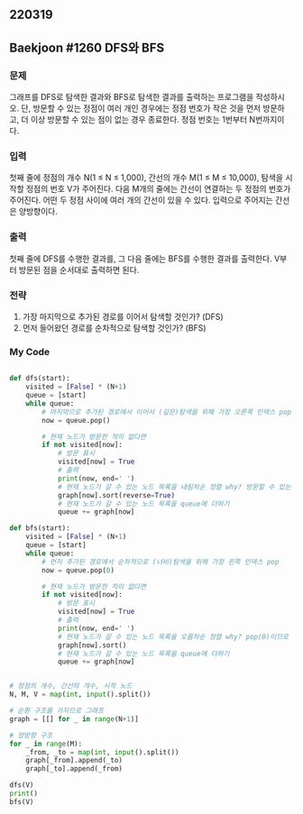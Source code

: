 ## 220319



## Baekjoon #1260 DFS와 BFS



### 문제

그래프를 DFS로 탐색한 결과와 BFS로 탐색한 결과를 출력하는 프로그램을 작성하시오. 단, 방문할 수 있는 정점이 여러 개인 경우에는 정점 번호가 작은 것을 먼저 방문하고, 더 이상 방문할 수 있는 점이 없는 경우 종료한다. 정점 번호는 1번부터 N번까지이다.



### 입력

첫째 줄에 정점의 개수 N(1 ≤ N ≤ 1,000), 간선의 개수 M(1 ≤ M ≤ 10,000), 탐색을 시작할 정점의 번호 V가 주어진다. 다음 M개의 줄에는 간선이 연결하는 두 정점의 번호가 주어진다. 어떤 두 정점 사이에 여러 개의 간선이 있을 수 있다. 입력으로 주어지는 간선은 양방향이다.



### 출력

첫째 줄에 DFS를 수행한 결과를, 그 다음 줄에는 BFS를 수행한 결과를 출력한다. V부터 방문된 점을 순서대로 출력하면 된다.



### 전략

1. 가장 마지막으로 추가된 경로를 이어서 탐색할 것인가? (DFS) 
2. 먼저 들어왔던 경로를 순차적으로 탐색할 것인가? (BFS)



### My Code

```python

def dfs(start):
    visited = [False] * (N+1)
    queue = [start]
    while queue:
        # 마지막으로 추가된 경로에서 이어서 (깊은)탐색을 위해 가장 오른쪽 인덱스 pop
        now = queue.pop()

        # 현재 노드가 방문한 적이 없다면
        if not visited[now]:
            # 방문 표시
            visited[now] = True
            # 출력
            print(now, end=' ')
            # 현재 노드가 갈 수 있는 노드 목록을 내림차순 정렬 why? 방문할 수 있는 노드 중 낮은 숫자의 노드부터 탐색을 위해서
            graph[now].sort(reverse=True)
            # 현재 노드가 갈 수 있는 노드 목록을 queue에 더하기
            queue += graph[now]

def bfs(start):
    visited = [False] * (N+1)
    queue = [start]
    while queue:
        # 먼저 추가된 경로에서 순차적으로 (너비)탐색을 위해 가장 왼쪽 인덱스 pop
        now = queue.pop(0)

        # 현재 노드가 방문한 적이 없다면
        if not visited[now]:
            # 방문 표시
            visited[now] = True
            # 출력
            print(now, end=' ')
            # 현재 노드가 갈 수 있는 노드 목록을 오름차순 정렬 why? pop(0)이므로 추후 방문할 때 낮은 숫자의 노드부터 탐색을 위해서
            graph[now].sort()
            # 현재 노드가 갈 수 있는 노드 목록을 queue에 더하기
            queue += graph[now]


# 정점의 개수, 간선의 개수, 시작 노드
N, M, V = map(int, input().split())

# 순환 구조를 가지므로 그래프
graph = [[] for _ in range(N+1)]

# 양방향 구조
for _ in range(M):
    _from, _to = map(int, input().split())
    graph[_from].append(_to)
    graph[_to].append(_from)

dfs(V)
print()
bfs(V)
```